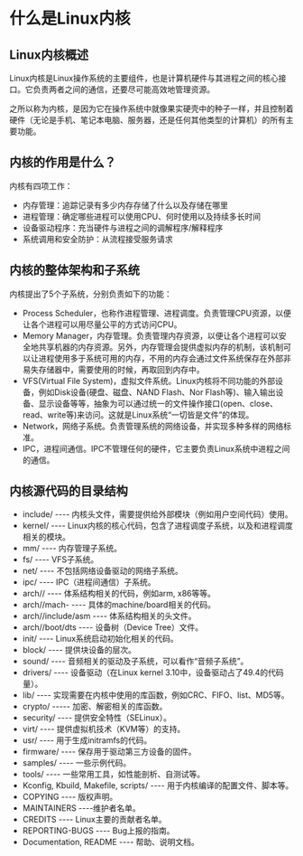 # 什么是Linux内核

## Linux内核概述

Linux内核是Linux操作系统的主要组件，也是计算机硬件与其进程之间的核心接口。它负责两者之间的通信，还要尽可能高效地管理资源。

之所以称为内核，是因为它在操作系统中就像果实硬壳中的种子一样，并且控制着硬件（无论是手机、笔记本电脑、服务器，还是任何其他类型的计算机）的所有主要功能。

## 内核的作用是什么？

内核有四项工作：
- 内存管理：追踪记录有多少内存存储了什么以及存储在哪里
- 进程管理：确定哪些进程可以使用CPU、何时使用以及持续多长时间
- 设备驱动程序：充当硬件与进程之间的调解程序/解释程序
- 系统调用和安全防护：从流程接受服务请求

## 内核的整体架构和子系统

内核提出了5个子系统，分别负责如下的功能：
- Process Scheduler，也称作进程管理、进程调度。负责管理CPU资源，以便让各个进程可以用尽量公平的方式访问CPU。
- Memory Manager，内存管理。负责管理内存资源，以便让各个进程可以安全地共享机器的内存资源。另外，内存管理会提供虚拟内存的机制，该机制可以让进程使用多于系统可用的内存，不用的内存会通过文件系统保存在外部非易失存储器中，需要使用的时候，再取回到内存中。
- VFS(Virtual File System)，虚拟文件系统。Linux内核将不同功能的外部设备，例如Disk设备(硬盘、磁盘、NAND Flash、Nor Flash等)、输入输出设备、显示设备等等，抽象为可以通过统一的文件操作接口(open、close、read、write等)来访问。这就是Linux系统“一切皆是文件”的体现。
- Network，网络子系统。负责管理系统的网络设备，并实现多种多样的网络标准。
- IPC，进程间通信。IPC不管理任何的硬件，它主要负责Linux系统中进程之间的通信。

## 内核源代码的目录结构

- include/ ---- 内核头文件，需要提供给外部模块（例如用户空间代码）使用。
- kernel/ ---- Linux内核的核心代码，包含了进程调度子系统，以及和进程调度相关的模块。
- mm/ ---- 内存管理子系统。
- fs/ ---- VFS子系统。
- net/ ---- 不包括网络设备驱动的网络子系统。
- ipc/ ---- IPC（进程间通信）子系统。
- arch// ---- 体系结构相关的代码，例如arm, x86等等。
- arch//mach- ---- 具体的machine/board相关的代码。
- arch//include/asm ---- 体系结构相关的头文件。
- arch//boot/dts ---- 设备树（Device Tree）文件。
- init/ ---- Linux系统启动初始化相关的代码。
- block/ ---- 提供块设备的层次。
- sound/ ---- 音频相关的驱动及子系统，可以看作“音频子系统”。
- drivers/ ---- 设备驱动（在Linux kernel 3.10中，设备驱动占了49.4的代码量）。
- lib/ ---- 实现需要在内核中使用的库函数，例如CRC、FIFO、list、MD5等。
- crypto/ ----- 加密、解密相关的库函数。
- security/ ---- 提供安全特性（SELinux）。
- virt/ ---- 提供虚拟机技术（KVM等）的支持。
- usr/ ---- 用于生成initramfs的代码。
- firmware/ ---- 保存用于驱动第三方设备的固件。
- samples/ ---- 一些示例代码。
- tools/ ---- 一些常用工具，如性能剖析、自测试等。
- Kconfig, Kbuild, Makefile, scripts/ ---- 用于内核编译的配置文件、脚本等。
- COPYING ---- 版权声明。
- MAINTAINERS ----维护者名单。
- CREDITS ---- Linux主要的贡献者名单。
- REPORTING-BUGS ---- Bug上报的指南。
- Documentation, README ---- 帮助、说明文档。